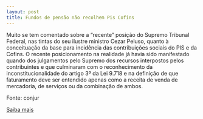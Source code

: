 ```yaml
---
layout: post
title: Fundos de pensão não recolhem Pis Cofins
---
```

<p>Muito se tem comentado sobre a “recente” posição do Supremo Tribunal Federal, nas tintas do seu ilustre ministro Cezar Peluso, quanto à conceituação da base para incidência das contribuições sociais do PIS e da Cofins. O recente posicionamento na realidade já havia sido manifestado quando dos julgamentos pelo Supremo dos recursos interpostos pelos contribuintes e que culminaram com o reconhecimento da inconstitucionalidade do artigo 3º da Lei 9.718 e na definição de que faturamento deve ser entendido apenas como a receita de venda de mercadoria, de serviços ou da combinação de ambos.</p><p>Fonte: conjur</p><p><a href="http://www.conjur.com.br/2009-out-13/carater-empresarial-fundos-pensao-nao-recolhem-pis-cofins" target="_blank">Saiba mais </a></p>
